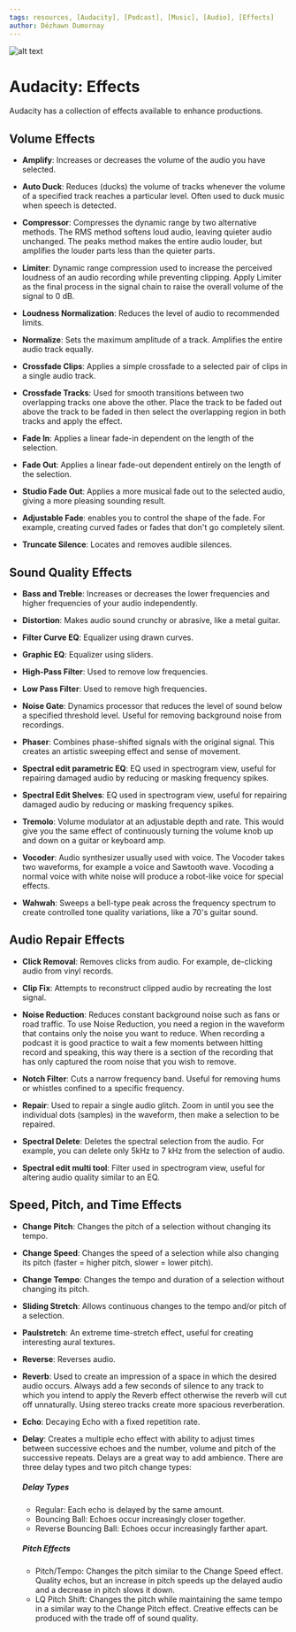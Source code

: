 ```yaml
---
tags: resources, [Audacity], [Podcast], [Music], [Audio], [Effects]
author: Dézhawn Dumornay
---
```

![alt text](https://files.slack.com/files-pri/T0HTW3H0V-F03PLPZR3TN/screen_shot_2022-07-08_at_12.08.29_pm.png?pub_secret=d382e49c2b)
# Audacity: Effects

Audacity has a collection of effects available to enhance productions.
##
## Volume Effects
- **Amplify**: Increases or decreases the volume of the audio you have selected.

- **Auto Duck**: Reduces (ducks) the volume of tracks whenever the volume of a specified track reaches a particular level. Often used to duck music when speech is detected.
- **Compressor**: Compresses the dynamic range by two alternative methods. The RMS method softens loud audio, leaving quieter audio unchanged. The peaks method makes the entire audio louder, but amplifies the louder parts less than the quieter parts.
- **Limiter**: Dynamic range compression used to increase the perceived loudness of an audio recording while preventing clipping. Apply Limiter as the final process in the signal chain to raise the overall volume of the signal to 0 dB.
- **Loudness Normalization**: Reduces the level of audio to recommended limits.
- **Normalize**: Sets the maximum amplitude of a track. Amplifies the entire audio track equally.
- **Crossfade Clips**: Applies a simple crossfade to a selected pair of clips in a single audio track.
- **Crossfade Tracks**: Used for smooth transitions between two overlapping tracks one above the other. Place the track to be faded out above the track to be faded in then select the overlapping region in both tracks and apply the effect.
- **Fade In**: Applies a linear fade-in dependent on the length of the selection.
- **Fade Out**: Applies a linear fade-out dependent entirely on the length of the selection.
- **Studio Fade Out**: Applies a more musical fade out to the selected audio, giving a more pleasing sounding result.
- **Adjustable Fade**: enables you to control the shape of the fade. For example, creating curved fades or fades that don't go completely silent.
- **Truncate Silence**: Locates and removes audible silences.
##
## Sound Quality Effects

- **Bass and Treble**: Increases or decreases the lower frequencies and higher frequencies of your audio independently.

- **Distortion**: Makes audio sound crunchy or abrasive, like a metal guitar.
- **Filter Curve EQ**: Equalizer using drawn curves.
- **Graphic EQ**: Equalizer using sliders.
- **High-Pass Filter**: Used to remove low frequencies.
- **Low Pass Filter**: Used to remove high frequencies.
- **Noise Gate**: Dynamics processor that reduces the level of sound below a specified threshold level. Useful for removing background noise from recordings.
- **Phaser**: Combines phase-shifted signals with the original signal. This creates an artistic sweeping effect and sense of movement.
- **Spectral edit parametric EQ**: EQ used in spectrogram view, useful for repairing damaged audio by reducing or masking frequency spikes.
- **Spectral Edit Shelves**: EQ used in spectrogram view, useful for repairing damaged audio by reducing or masking frequency spikes.
- **Tremolo**: Volume modulator at an adjustable depth and rate. This would give you the same effect of continuously turning the volume knob up and down on a guitar or keyboard amp.
- **Vocoder**: Audio synthesizer usually used with voice. The Vocoder takes two waveforms, for example a voice and Sawtooth wave. Vocoding a normal voice with white noise will produce a robot-like voice for special effects.
- **Wahwah**: Sweeps a bell-type peak across the frequency spectrum to create controlled tone quality variations, like a 70's guitar sound.
##
## Audio Repair Effects

- **Click Removal**: Removes clicks from audio. For example, de-clicking audio from vinyl records.

- **Clip Fix**: Attempts to reconstruct clipped audio by recreating the lost signal.
- **Noise Reduction**: Reduces constant background noise such as fans or road traffic. To use Noise Reduction, you need a region in the waveform that contains only the noise you want to reduce. When recording a podcast it is good practice to wait a few moments between hitting record and speaking, this way there is a section of the recording that has only captured the room noise that you wish to remove.
- **Notch Filter**: Cuts a narrow frequency band. Useful for removing hums or whistles confined to a specific frequency.
- **Repair**: Used to repair a single audio glitch. Zoom in until you see the individual dots (samples) in the waveform, then make a selection to be repaired.
- **Spectral Delete**: Deletes the spectral selection from the audio. For example, you can delete only 5kHz to 7 kHz from the selection of audio.
- **Spectral edit multi tool**: Filter used in spectrogram view, useful for altering audio quality similar to an EQ.
##
## Speed, Pitch, and Time Effects

- **Change Pitch**: Changes the pitch of a selection without changing its tempo.

- **Change Speed**: Changes the speed of a selection while also changing its pitch (faster = higher pitch, slower = lower pitch).
- **Change Tempo**: Changes the tempo and duration of a selection without changing its pitch.
- **Sliding Stretch**: Allows continuous changes to the tempo and/or pitch of a selection.
- **Paulstretch**: An extreme time-stretch effect, useful for creating interesting aural textures.
- **Reverse**: Reverses audio.
- **Reverb**: Used to create an impression of a space in which the desired audio occurs. Always add a few seconds of silence to any track to which you intend to apply the Reverb effect otherwise the reverb will cut off unnaturally. Using stereo tracks create more spacious reverberation.
- **Echo**: Decaying Echo with a fixed repetition rate.
- **Delay**: Creates a multiple echo effect with ability to adjust times between successive echoes and the number, volume and pitch of the successive repeats. Delays are a great way to add ambience. There are three delay types and two pitch change types:
  ##### **Delay Types**
  - Regular: Each echo is delayed by the same amount.
  - Bouncing Ball: Echoes occur increasingly closer together.
  - Reverse Bouncing Ball: Echoes occur increasingly farther apart.
  ##### **Pitch Effects**
  - Pitch/Tempo: Changes the pitch similar to the Change Speed effect. Quality echos, but an increase in pitch speeds up the delayed audio and a decrease in pitch slows it down.
  - LQ Pitch Shift: Changes the pitch while maintaining the same tempo in a similar way to the Change Pitch effect. Creative effects can be produced with the trade off of sound quality.